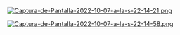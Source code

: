 
[![Captura-de-Pantalla-2022-10-07-a-la-s-22-14-21.png](https://i.postimg.cc/SxqGTj/Captura-de-Pantalla-2022-10-07-e-la-s-22-14-21.png)](https://postig.cc/r5)

[![Captura-de-Pantalla-2022-10-07-a-la-s-22-14-58.png](https://i.postimg.cc/4xQxy9/Captura-de-Pantalla-2022-10-07-a-la-s-22-14-58.png)](https://posimg.cc/XpDVj)

